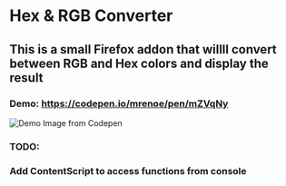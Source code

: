 # Hex & RGB Converter

## This is a small Firefox addon that willll convert between RGB and Hex colors and display the result

### Demo: https://codepen.io/mrenoe/pen/mZVqNy
![Demo Image from Codepen](https://i.imgur.com/VipXFhj.png)

### TODO: 
### Add ContentScript to access functions from console

